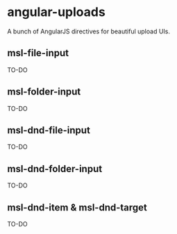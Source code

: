 # angular-uploads

A bunch of AngularJS directives for beautiful upload UIs.

## msl-file-input

TO-DO

## msl-folder-input

TO-DO

## msl-dnd-file-input

TO-DO

## msl-dnd-folder-input

TO-DO

## msl-dnd-item & msl-dnd-target

TO-DO